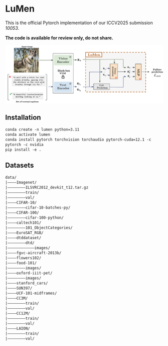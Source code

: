 # LuMen
This is the official Pytorch implementation of our ICCV2025 submission *10053*. 

**The code is available for review only, do not share.**

![alt text](visu/figure_model.png)


## Installation
```
conda create -n lumen python=3.11
conda activate lumen
conda install pytorch torchvision torchaudio pytorch-cuda=12.1 -c pytorch -c nvidia
pip install -e .
```
## Datasets 

```
data/
|––––Imagenet/
|––––––––ILSVRC2012_devkit_t12.tar.gz
|––––––––train/
|––––––––val/
|––––CIFAR-10/
|––––––––cifar-10-batches-py/
|––––CIFAR-100/
|––––––––cifar-100-python/
|––––caltech101/
|––––––––101_ObjectCategories/
|––––EuroSAT_RGB/
|––––dtddataset/
|––––––––dtd/
|––––––––––––images/
|––––fgvc-aircraft-2013b/
|––––flowers102/
|––––food-101/
|––––––––images/
|––––oxford-iiit-pet/
|––––––––images/
|––––stanford_cars/
|––––SUN397/
|––––UCF-101-midframes/
|––––CC3M/
|––––––––train/
|––––––––val/
|––––CC12M/
|––––––––train/
|––––––––val/
|––––LAION/
|––––––––train/
|––––––––val/
```
